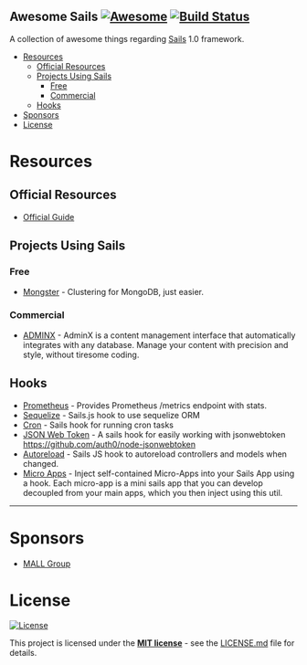 ## Awesome Sails [![Awesome](https://cdn.rawgit.com/sindresorhus/awesome/d7305f38d29fed78fa85652e3a63e154dd8e8829/media/badge.svg)](https://github.com/sindresorhus/awesome) [![Build Status](https://api.travis-ci.org/mallgroup/sails-awesome.svg?branch=master)](https://travis-ci.org/mallgroup/sails-awesome)

A collection of awesome things regarding [Sails](https://sailsjs.com) 1.0 framework.

- [Resources](#resources)
  - [Official Resources](#official-resources)
  - [Projects Using Sails](#projects-using-sails)
    - [Free](#free)
    - [Commercial](#commercial)
  - [Hooks](#hooks)
- [Sponsors](#sponsors)
- [License](#license)

# Resources

## Official Resources

- [Official Guide](https://sailsjs.com/documentation/reference)

## Projects Using Sails

### Free

 - [Mongster](https://github.com/danielrataj/mal-mongster) - Clustering for MongoDB, just easier.

### Commercial
 - [ADMINX](https://adminx.io/) - AdminX is a content management interface that automatically integrates with any database. Manage your content with precision and style, without tiresome coding.

## Hooks
  - [Prometheus](https://github.com/danielrataj/sails-hook-prometheus) - Provides Prometheus /metrics endpoint with stats.
  - [Sequelize](https://github.com/KSDaemon/sails-hook-sequelize) - Sails.js hook to use sequelize ORM
  - [Cron](https://github.com/ghaiklor/sails-hook-cron) - Sails hook for running cron tasks
  - [JSON Web Token](https://github.com/robophil/sails-hook-jsonwebtoken) - A sails hook for easily working with jsonwebtoken https://github.com/auth0/node-jsonwebtoken
  - [Autoreload](https://github.com/sgress454/sails-hook-autoreload) - Sails JS hook to autoreload controllers and models when changed.
  - [Micro Apps](https://github.com/emahuni/sails-util-micro-apps) - Inject self-contained Micro-Apps into your Sails App using a hook. Each micro-app is a mini sails app that you can develop decoupled from your main apps, which you then inject using this util.

---

# Sponsors
 - [MALL Group](http://www.mallgroup.com)

# License
[![License](http://img.shields.io/:license-mit-blue.svg?style=flat-square)](http://badges.mit-license.org)

This project is licensed under the **[MIT license](http://opensource.org/licenses/mit-license.php)** - see the [LICENSE.md](/LICENSE.md) file for details.
